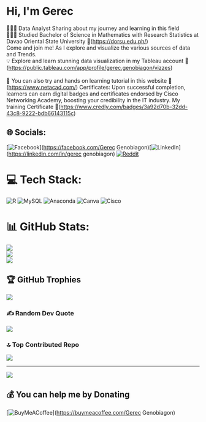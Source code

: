 # Hi, I'm Gerec 
👨🏻‍💻 Data Analyst Sharing about my journey and learning in this field<br>👨🏻‍🎓 Studied Bachelor of Science in Mathematics with Research Statistics at Davao Oriental State University 🔎(https://dorsu.edu.ph/)<br>Come and join me! As I explore and visualize the various sources of data and Trends.<br>💡 Explore and learn stunning data visualization in my Tableau account 🔎(https://public.tableau.com/app/profile/gerec.genobiagon/vizzes)<br><br>📣 You can also try and hands on learning tutorial in this website 📌(https://www.netacad.com/) Certificates: Upon successful completion, learners can earn digital badges and certificates endorsed by Cisco Networking Academy, boosting your credibility in the IT industry. My training Certificate 🔎(https://www.credly.com/badges/3a92d70b-32dd-43c8-9222-bdb66143115c)


## 🌐 Socials:
[![Facebook](https://img.shields.io/badge/Facebook-%231877F2.svg?logo=Facebook&logoColor=white)](https://facebook.com/Gerec Genobiagon)[![LinkedIn](https://img.shields.io/badge/LinkedIn-%230077B5.svg?logo=linkedin&logoColor=white)](https://linkedin.com/in/gerec genobiagon) [![Reddit](https://img.shields.io/badge/Reddit-%23FF4500.svg?logo=Reddit&logoColor=white)](https://reddit.com/user/https://www.reddit.com/user/gerec_genobiagon1914/) 

# 💻 Tech Stack:
![R](https://img.shields.io/badge/r-%23276DC3.svg?style=for-the-badge&logo=r&logoColor=white) ![MySQL](https://img.shields.io/badge/mysql-%2300000f.svg?style=for-the-badge&logo=mysql&logoColor=white) ![Anaconda](https://img.shields.io/badge/Anaconda-%2344A833.svg?style=for-the-badge&logo=anaconda&logoColor=white) ![Canva](https://img.shields.io/badge/Canva-%2300C4CC.svg?style=for-the-badge&logo=Canva&logoColor=white) ![Cisco](https://img.shields.io/badge/cisco-%23049fd9.svg?style=for-the-badge&logo=cisco&logoColor=black)
# 📊 GitHub Stats:
![](https://github-readme-stats.vercel.app/api?username=Gerec191411&theme=dark&hide_border=false&include_all_commits=false&count_private=false)<br/>
![](https://github-readme-streak-stats.herokuapp.com/?user=Gerec191411&theme=dark&hide_border=false)<br/>
![](https://github-readme-stats.vercel.app/api/top-langs/?username=Gerec191411&theme=dark&hide_border=false&include_all_commits=false&count_private=false&layout=compact)

## 🏆 GitHub Trophies
![](https://github-profile-trophy.vercel.app/?username=Gerec191411&theme=radical&no-frame=false&no-bg=true&margin-w=4)

### ✍️ Random Dev Quote
![](https://quotes-github-readme.vercel.app/api?type=vetical&theme=radical)

### 🔝 Top Contributed Repo
![](https://github-contributor-stats.vercel.app/api?username=Gerec191411&limit=5&theme=dark&combine_all_yearly_contributions=true)


---
[![](https://visitcount.itsvg.in/api?id=Gerec191411&icon=0&color=0)](https://visitcount.itsvg.in)

  ## 💰 You can help me by Donating
  [![BuyMeACoffee](https://img.shields.io/badge/Buy%20Me%20a%20Coffee-ffdd00?style=for-the-badge&logo=buy-me-a-coffee&logoColor=black)](https://buymeacoffee.com/Gerec Genobiagon) 

  
<!-- Proudly created with GPRM ( https://gprm.itsvg.in ) -->
